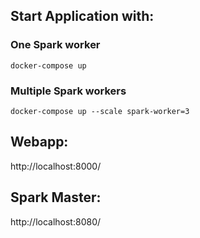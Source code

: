 ## Start Application with:

### One Spark worker
```
docker-compose up
```

### Multiple Spark workers
```
docker-compose up --scale spark-worker=3
```


## Webapp:
http://localhost:8000/

## Spark Master:
http://localhost:8080/